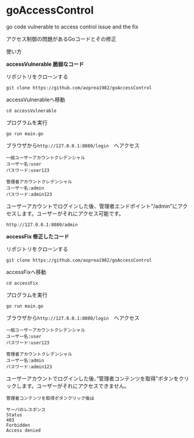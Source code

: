 # goAccessControl
go code vulnerable to access control issue and the fix

アクセス制御の問題があるGoコードとその修正

使い方

**accessVulnerable 脆弱なコード**

リポジトリをクローンする
```
git clone https://github.com/aoprea1982/goAccessControl
```

accessVulnerableへ移動
```
cd accessVulnerable
```

プログラムを実行
```
go run main.go
```

ブラウザから`http://127.0.0.1:8080/login`　へアクセス
```
一般ユーザーアカウントクレデンシャル
ユーザー名:user
パスワード:user123

管理者アカウントクレデンシャル
ユーザー名:admin
パスワード:admin123
```

ユーザーアカウントでログインした後、管理者エンドポイント"/admin"にアクセスします。ユーザーがそれにアクセス可能です。
```
http://127.0.0.1:8080/admin
```


**accessFix 修正したコード**

リポジトリをクローンする
```
git clone https://github.com/aoprea1982/goAccessControl
```

accessFixへ移動
```
cd accessFix
```

プログラムを実行
```
go run main.go
```

ブラウザから`http://127.0.0.1:8080/login`　へアクセス
```
一般ユーザーアカウントクレデンシャル
ユーザー名:user
パスワード:user123

管理者アカウントクレデンシャル
ユーザー名:admin
パスワード:admin123
```

ユーザーアカウントでログインした後、”管理者コンテンツを取得”ボタンをクリックします。ユーザーがそれにアクセスできません。
```
管理者コンテンツを取得ボタンクリック後は

サーバのレスポンス
Status
403
Forbidden
Access denied

```
